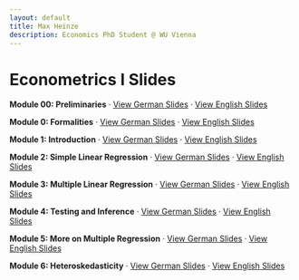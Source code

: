 ```yaml
---
layout: default
title: Max Heinze
description: Economics PhD Student @ WU Vienna
---
```


# Econometrics I Slides

**Module 00: Preliminaries** · [View German Slides](assets/00_grundlagen.html) · [View English Slides](assets/00_preliminaries.html)

**Module 0: Formalities** · [View German Slides](assets/0_organisatorisches.html) · [View English Slides](assets/0_formalities.html)

**Module 1: Introduction** · [View German Slides](assets/1_einfuehrung.html) · [View English Slides](assets/1_introduction.html)

**Module 2: Simple Linear Regression** · [View German Slides](assets/2_einfache_lineare_regression.html) · [View English Slides](assets/2_simple_linear_regression.html)

**Module 3: Multiple Linear Regression** · [View German Slides](assets/3_multiple_lineare_regression.html) · [View English Slides](assets/3_multiple_linear_regression.html)

**Module 4: Testing and Inference** · [View German Slides](assets/4_tests_und_inferenz.html) · [View English Slides](assets/4_testing_and_inference.html)

**Module 5: More on Multiple Regression** · [View German Slides](assets/5_mehr_zu_multipler_regression.html) · [View English Slides](assets/5_more_on_multiple_regression.html)

**Module 6: Heteroskedasticity** · [View German Slides](assets/6_heteroskedastizitaet.html) · [View English Slides](assets/6_heteroskedasticity.html)
